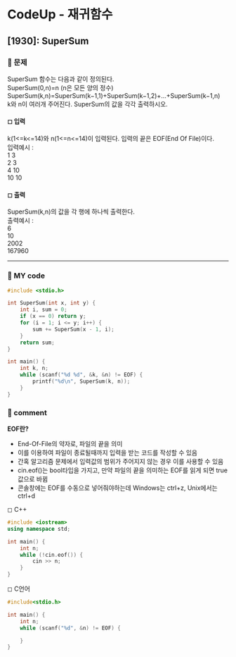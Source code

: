 # CodeUp - 재귀함수

## [1930]: SuperSum

### 🌴 문제

SuperSum 함수는 다음과 같이 정의된다.<br>
SuperSum(0,n)=n (n은 모든 양의 정수)<br>
SuperSum(k,n)=SuperSum(k−1,1)+SuperSum(k−1,2)+...+SuperSum(k−1,n)<br>
k와 n이 여러개 주어진다. SuperSum의 값을 각각 출력하시오.

#### ◻ 입력

k(1<=k<=14)와 n(1<=n<=14)이 입력된다. 입력의 끝은 EOF(End Of File)이다.<br>
입력예시 : <br>
1 3<br>
2 3<br>
4 10<br>
10 10<br>

#### ◻ 출력

SuperSum(k,n)의 값을 각 행에 하나씩 출력한다.<br>
출력예시 : <br>
6<br>
10<br>
2002<br>
167960<br>

---

### 🤠 MY code

```c++
#include <stdio.h>

int SuperSum(int x, int y) {
	int i, sum = 0;
	if (x == 0) return y;
	for (i = 1; i <= y; i++) {
		sum += SuperSum(x - 1, i);
	}
	return sum;
}

int main() {
	int k, n;
	while (scanf("%d %d", &k, &n) != EOF) {
		printf("%d\n", SuperSum(k, n));
	}
}
```

### 📙 comment

**EOF란?** <br>

- End-Of-File의 약자로, 파일의 끝을 의미<br>
- 이를 이용하여 파일이 종료될때까지 입력을 받는 코드를 작성할 수 있음<br>
- 간혹 알고리즘 문제에서 입력값의 범위가 주어지지 않는 경우 이를 사용할 수 있음<br>
- cin.eof()는 bool타입을 가지고, 만약 파일의 끝을 의미하는 EOF를 읽게 되면 true값으로 바뀜<br>
- 콘솔창에는 EOF를 수동으로 넣어줘야하는데 Windows는 ctrl+z, Unix에서는 ctrl+d

◻ C++

```c++
#include <iostream>
using namespace std;

int main() {
    int n;
    while (!cin.eof()) {
        cin >> n;
    }
}
```

◻ C언어

```c++
#include<stdio.h>

int main() {
    int n;
    while (scanf("%d", &n) != EOF) {

    }
}
```
